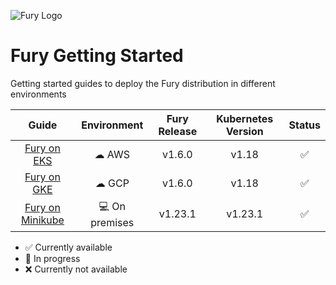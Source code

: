![Fury Logo](./utils/images/fury_logo.png)

# Fury Getting Started

Getting started guides to deploy the Fury distribution in different environments

|                     Guide                      |  Environment  | Fury Release | Kubernetes Version |  Status  |
|:----------------------------------------------:|:-------------:|:------------:|:------------------:|:--------:|
|      [Fury on EKS](fury-on-eks/README.md)      |     ☁ AWS     |    v1.6.0    |       v1.18        | :white_check_mark: |
|      [Fury on GKE](fury-on-gke/README.md)      |     ☁ GCP     |    v1.6.0    |       v1.18        | :white_check_mark: |
| [Fury on Minikube](fury-on-minikube/README.md) | 💻 On premises |     v1.23.1   |       v1.23.1      | :white_check_mark: |

- :white_check_mark: Currently available
- :hammer: In progress
- :x: Currently not available
